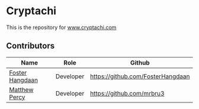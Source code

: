 # Cryptachi
This is the repository for www.cryptachi.com

## Contributors
| Name | Role | Github |
| ---- | ------ | ----- |
| [Foster Hangdaan](www.fosterhangdaan.com) | Developer |  https://github.com/FosterHangdaan |
| [Matthew Percy](www.percy.tech) | Developer | https://github.com/mrbru3 |
